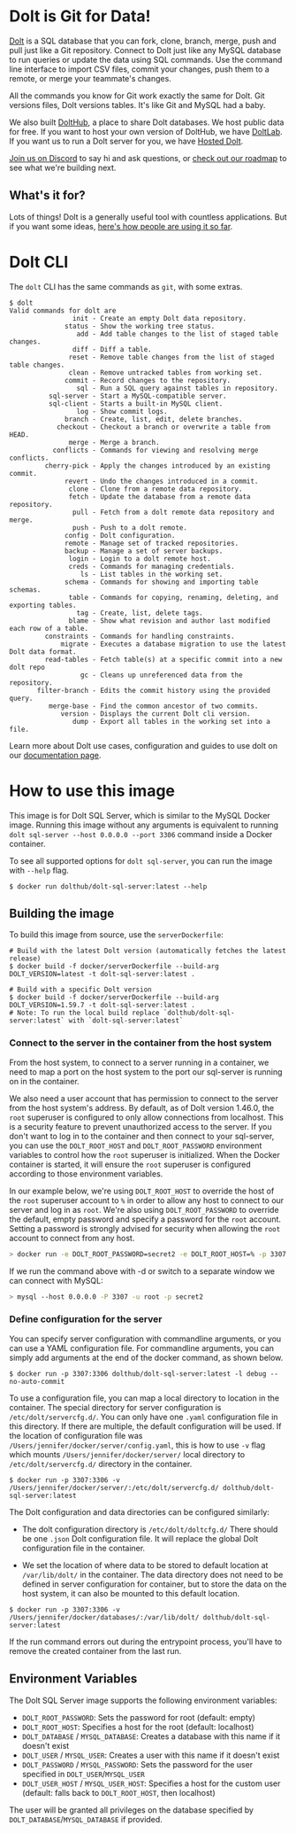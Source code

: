 # Dolt is Git for Data!

[Dolt](https://doltdb.com) is a SQL database that you can fork, clone, branch, merge, push
and pull just like a Git repository. Connect to Dolt just like any
MySQL database to run queries or update the data using SQL
commands. Use the command line interface to import CSV files, commit
your changes, push them to a remote, or merge your teammate's changes.

All the commands you know for Git work exactly the same for Dolt. Git
versions files, Dolt versions tables. It's like Git and MySQL had a
baby.

We also built [DoltHub](https://www.dolthub.com), a place to share
Dolt databases. We host public data for free. If you want to host
your own version of DoltHub, we have [DoltLab](https://www.doltlab.com). If you want us to run a Dolt server for you, we have [Hosted Dolt](https://hosted.doltdb.com).

[Join us on Discord](https://discord.com/invite/RFwfYpu) to say hi and
ask questions, or [check out our roadmap](https://docs.dolthub.com/other/roadmap)
to see what we're building next.

## What's it for?

Lots of things! Dolt is a generally useful tool with countless
applications. But if you want some ideas, [here's how people are using
it so far](https://www.dolthub.com/blog/2022-07-11-dolt-case-studies/).

# Dolt CLI

The `dolt` CLI has the same commands as `git`, with some extras.

```
$ dolt
Valid commands for dolt are
                init - Create an empty Dolt data repository.
              status - Show the working tree status.
                 add - Add table changes to the list of staged table changes.
                diff - Diff a table.
               reset - Remove table changes from the list of staged table changes.
               clean - Remove untracked tables from working set.
              commit - Record changes to the repository.
                 sql - Run a SQL query against tables in repository.
          sql-server - Start a MySQL-compatible server.
          sql-client - Starts a built-in MySQL client.
                 log - Show commit logs.
              branch - Create, list, edit, delete branches.
            checkout - Checkout a branch or overwrite a table from HEAD.
               merge - Merge a branch.
           conflicts - Commands for viewing and resolving merge conflicts.
         cherry-pick - Apply the changes introduced by an existing commit.
              revert - Undo the changes introduced in a commit.
               clone - Clone from a remote data repository.
               fetch - Update the database from a remote data repository.
                pull - Fetch from a dolt remote data repository and merge.
                push - Push to a dolt remote.
              config - Dolt configuration.
              remote - Manage set of tracked repositories.
              backup - Manage a set of server backups.
               login - Login to a dolt remote host.
               creds - Commands for managing credentials.
                  ls - List tables in the working set.
              schema - Commands for showing and importing table schemas.
               table - Commands for copying, renaming, deleting, and exporting tables.
                 tag - Create, list, delete tags.
               blame - Show what revision and author last modified each row of a table.
         constraints - Commands for handling constraints.
             migrate - Executes a database migration to use the latest Dolt data format.
         read-tables - Fetch table(s) at a specific commit into a new dolt repo
                  gc - Cleans up unreferenced data from the repository.
       filter-branch - Edits the commit history using the provided query.
          merge-base - Find the common ancestor of two commits.
             version - Displays the current Dolt cli version.
                dump - Export all tables in the working set into a file.
```

Learn more about Dolt use cases, configuration and guides to use dolt on our [documentation page](https://docs.dolthub.com/introduction/what-is-dolt).

# How to use this image

This image is for Dolt SQL Server, which is similar to the MySQL Docker image. Running this image without any arguments 
is equivalent to running `dolt sql-server --host 0.0.0.0 --port 3306` command inside a Docker container. 

To see all supported options for `dolt sql-server`, you can run the image with `--help` flag.

```shell
$ docker run dolthub/dolt-sql-server:latest --help
```

## Building the image

To build this image from source, use the `serverDockerfile`:

```shell
# Build with the latest Dolt version (automatically fetches the latest release)
$ docker build -f docker/serverDockerfile --build-arg DOLT_VERSION=latest -t dolt-sql-server:latest .

# Build with a specific Dolt version
$ docker build -f docker/serverDockerfile --build-arg DOLT_VERSION=1.59.7 -t dolt-sql-server:latest .
# Note: To run the local build replace `dolthub/dolt-sql-server:latest` with `dolt-sql-server:latest`
```

### Connect to the server in the container from the host system

From the host system, to connect to a server running in a container, we need to map a port on the host system to the port our sql-server is running on in the container.

We also need a user account that has permission to connect to the server
from the host system's address. By default, as of Dolt version 1.46.0, the `root` superuser is configured to only allow connections from localhost. This is a security feature to prevent unauthorized access to the server. If you don't want to log in to the container and then connect to your sql-server, you can use the `DOLT_ROOT_HOST` and `DOLT_ROOT_PASSWORD` environment variables to control how the `root` superuser is initialized. When the Docker container is started, it will ensure the `root` superuser is configured according to those environment variables.

In our example below, we're using `DOLT_ROOT_HOST` to override the host of the `root` superuser account to `%` in order to allow any host to connect to our server and log in as `root`. We're also using `DOLT_ROOT_PASSWORD` to override the default, empty password and specify a password for the `root` account. Setting a password is strongly advised for security when allowing the `root` account to connect from any host.

```bash
> docker run -e DOLT_ROOT_PASSWORD=secret2 -e DOLT_ROOT_HOST=% -p 3307:3306 dolthub/dolt-sql-server:latest
```

If we run the command above with -d or switch to a separate window we can connect with MySQL:

```bash
> mysql --host 0.0.0.0 -P 3307 -u root -p secret2
```

### Define configuration for the server

You can specify server configuration with commandline arguments, or you can use a YAML configuration file.
For commandline arguments, you can simply add arguments at the end of the docker command, as shown below. 

```shell
$ docker run -p 3307:3306 dolthub/dolt-sql-server:latest -l debug --no-auto-commit
```

To use a configuration file, you can map a local directory to location in the container.
The special directory for server configuration is `/etc/dolt/servercfg.d/`. You can only have one `.yaml` configuration
file in this directory. If there are multiple, the default configuration will be used. If the location of
configuration file was `/Users/jennifer/docker/server/config.yaml`, this is how to use `-v` flag which mounts
`/Users/jennifer/docker/server/` local directory to `/etc/dolt/servercfg.d/` directory in the container.

```shell
$ docker run -p 3307:3306 -v /Users/jennifer/docker/server/:/etc/dolt/servercfg.d/ dolthub/dolt-sql-server:latest
```

The Dolt configuration and data directories can be configured similarly: 

- The dolt configuration directory is `/etc/dolt/doltcfg.d/`
There should be one `.json` Dolt configuration file. It will replace the global Dolt configuration file in the 
container.

- We set the location of where data to be stored to default location at `/var/lib/dolt/` in the container. 
The data directory does not need to be defined in server configuration for container, but to store the data 
on the host system, it can also be mounted to this default location.

```shell
$ docker run -p 3307:3306 -v /Users/jennifer/docker/databases/:/var/lib/dolt/ dolthub/dolt-sql-server:latest
```

If the run command errors out during the entrypoint process, you'll have to remove the created container from the last run.

## Environment Variables

The Dolt SQL Server image supports the following environment variables:

- `DOLT_ROOT_PASSWORD`: Sets the password for root (default: empty)
- `DOLT_ROOT_HOST`: Specifies a host for the root (default: localhost)
- `DOLT_DATABASE` / `MYSQL_DATABASE`: Creates a database with this name if it doesn't exist
- `DOLT_USER` / `MYSQL_USER`: Creates a user with this name if it doesn't exist
- `DOLT_PASSWORD` / `MYSQL_PASSWORD`: Sets the password for the user specified in `DOLT_USER`/`MYSQL_USER`
- `DOLT_USER_HOST` / `MYSQL_USER_HOST`: Specifies a host for the custom user (default: falls back to `DOLT_ROOT_HOST`, then localhost)

The user will be granted all privileges on the database specified by `DOLT_DATABASE`/`MYSQL_DATABASE` if provided.
